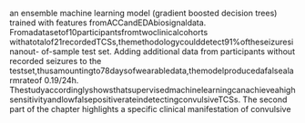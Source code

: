 an ensemble machine learning model (gradient boosted decision trees) trained with features
fromACCandEDAbiosignaldata. Fromadatasetof10participantsfromtwoclinicalcohorts
withatotalof21recordedTCSs,themethodologycoulddetect91%oftheseizuresinanout-
of-sample test set. Adding additional data from participants without recorded seizures to the
testset,thusamountingto78daysofwearabledata,themodelproducedafalsealarmrateof
0.19/24h. Thestudyaccordinglyshowsthatsupervisedmachinelearningcanachieveahigh
sensitivityandlowfalsepositiverateindetectingconvulsiveTCSs.
The second part of the chapter highlights a specific clinical manifestation of convulsive